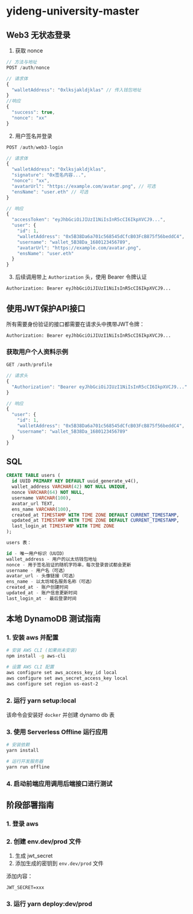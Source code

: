 # yideng-university-master

## Web3 无状态登录

1. 获取 nonce

```js
// 方法与地址
POST /auth/nonce

// 请求体
{
  "walletAddress": "0xlksjakldjklas" // 传入钱包地址
}
//响应
{
  "success": true,
  "nonce": "xx"
}
```

2. 用户签名并登录

```js
POST /auth/web3-login

// 请求体
{
  "walletAddress": "0xlksjakldjklas",
  "signature": "0x签名内容...",
  "nonce": "xx",
  "avatarUrl": "https://example.com/avatar.png", // 可选
  "ensName": "user.eth" // 可选
}

// 响应
{
  "accessToken": "eyJhbGciOiJIUzI1NiIsInR5cCI6IkpXVCJ9...",
  "user": {
    "id": 1,
    "walletAddress": "0x5B38Da6a701c568545dCfcB03FcB875f56beddC4",
    "username": "wallet_5B38Da_1680123456789",
    "avatarUrl": "https://example.com/avatar.png",
    "ensName": "user.eth"
  }
}
```

3. 后续调用带上 `Authorization` 头，使用 Bearer 令牌认证

```
Authorization: Bearer eyJhbGciOiJIUzI1NiIsInR5cCI6IkpXVCJ9...
```

## 使用JWT保护API接口

所有需要身份验证的接口都需要在请求头中携带JWT令牌：

```
Authorization: Bearer eyJhbGciOiJIUzI1NiIsInR5cCI6IkpXVCJ9...
```

### 获取用户个人资料示例

```js
GET /auth/profile

// 请求头
{
  "Authorization": "Bearer eyJhbGciOiJIUzI1NiIsInR5cCI6IkpXVCJ9..."
}

// 响应
{
  "user": {
    "id": 1,
    "walletAddress": "0x5B38Da6a701c568545dCfcB03FcB875f56beddC4",
    "username": "wallet_5B38Da_1680123456789"
  }
}
```

## SQL

```sql
CREATE TABLE users (
  id UUID PRIMARY KEY DEFAULT uuid_generate_v4(),
  wallet_address VARCHAR(42) NOT NULL UNIQUE,
  nonce VARCHAR(64) NOT NULL,
  username VARCHAR(100),
  avatar_url TEXT,
  ens_name VARCHAR(100),
  created_at TIMESTAMP WITH TIME ZONE DEFAULT CURRENT_TIMESTAMP,
  updated_at TIMESTAMP WITH TIME ZONE DEFAULT CURRENT_TIMESTAMP,
  last_login_at TIMESTAMP WITH TIME ZONE
);

users 表：

id - 唯一用户标识（UUID）
wallet_address - 用户的以太坊钱包地址
nonce - 用于签名验证的随机字符串，每次登录尝试都会更新
username - 用户名（可选）
avatar_url - 头像链接（可选）
ens_name - 以太坊域名服务名称（可选）
created_at - 账户创建时间
updated_at - 账户信息更新时间
last_login_at - 最后登录时间
```

## 本地 DynamoDB 测试指南

### 1. 安装 aws 并配置

```bash
# 安装 AWS CLI (如果尚未安装)
npm install -g aws-cli

# 设置 AWS CLI 配置
aws configure set aws_access_key_id local
aws configure set aws_secret_access_key local
aws configure set region us-east-2
```

### 2. 运行 yarn setup:local

该命令会安装好 `docker` 并创建 dynamo db 表

### 3. 使用 Serverless Offline 运行应用

```bash
# 安装依赖
yarn install

# 运行开发服务器
yarn run offline
```

### 4. 启动前端应用调用后端接口进行测试

## 阶段部署指南

### 1. 登录 aws

### 2. 创建 env.dev/prod 文件

1. 生成 jwt_secret
2. 添加生成的密钥到 `env.dev/prod` 文件

添加内容：

```
JWT_SECRET=xxx
```

### 3. 运行 yarn deploy:dev/prod
